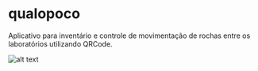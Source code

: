 # qualopoco
Aplicativo para inventário e controle de movimentação de rochas entre os laboratórios utilizando QRCode.

![alt text](https://github.com/passosvasconcelos.fv/qualopoco/blob/master/qualopoco1.png?raw=true)
